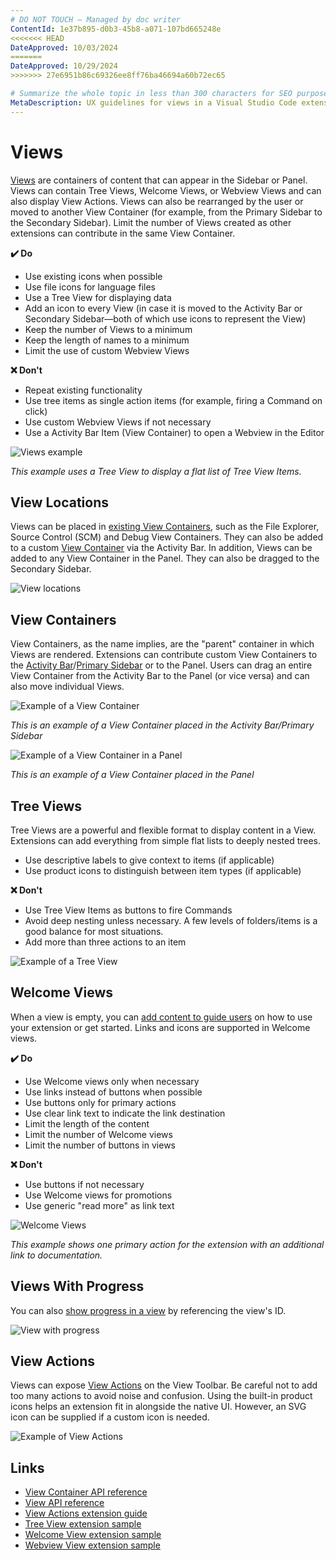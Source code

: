 ```yaml
---
# DO NOT TOUCH — Managed by doc writer
ContentId: 1e37b895-d0b3-45b8-a071-107bd665248e
<<<<<<< HEAD
DateApproved: 10/03/2024
=======
DateApproved: 10/29/2024
>>>>>>> 27e6951b86c69326ee8ff76ba46694a60b72ec65

# Summarize the whole topic in less than 300 characters for SEO purpose
MetaDescription: UX guidelines for views in a Visual Studio Code extension.
---
```


# Views

[Views](/api/references/contribution-points#contributes.views) are containers of content that can appear in the Sidebar or Panel. Views can contain Tree Views, Welcome Views, or Webview Views and can also display View Actions. Views can also be rearranged by the user or moved to another View Container (for example, from the Primary Sidebar to the Secondary Sidebar). Limit the number of Views created as other extensions can contribute in the same View Container.

**✔️ Do**

* Use existing icons when possible
* Use file icons for language files
* Use a Tree View for displaying data
* Add an icon to every View (in case it is moved to the Activity Bar or Secondary Sidebar—both of which use icons to represent the View)
* Keep the number of Views to a minimum
* Keep the length of names to a minimum
* Limit the use of custom Webview Views

**❌ Don't**

* Repeat existing functionality
* Use tree items as single action items (for example, firing a Command on click)
* Use custom Webview Views if not necessary
* Use a Activity Bar Item (View Container) to open a Webview in the Editor

![Views example](images/examples/view.png)

*This example uses a Tree View to display a flat list of Tree View Items.*

## View Locations

Views can be placed in [existing View Containers](/api/references/contribution-points#contributes.views), such as the File Explorer, Source Control (SCM) and Debug View Containers. They can also be added to a custom [View Container](/api/ux-guidelines/views#view-containers) via the Activity Bar. In addition, Views can be added to any View Container in the Panel. They can also be dragged to the Secondary Sidebar.

![View locations](images/examples/view-locations.png)

## View Containers

View Containers, as the name implies, are the "parent" container in which Views are rendered. Extensions can contribute custom View Containers to the [Activity Bar](/api/ux-guidelines/activity-bar)/[Primary Sidebar](/api/ux-guidelines/sidebars) or to the Panel. Users can drag an entire View Container from the Activity Bar to the Panel (or vice versa) and can also move individual Views.

![Example of a View Container](images/examples/view-container.png)

*This is an example of a View Container placed in the Activity Bar/Primary Sidebar*

![Example of a View Container in a Panel](images/examples/view-container-panel.png)

*This is an example of a View Container placed in the Panel*

## Tree Views

Tree Views are a powerful and flexible format to display content in a View. Extensions can add everything from simple flat lists to deeply nested trees.

* Use descriptive labels to give context to items (if applicable)
* Use product icons to distinguish between item types (if applicable)

**❌ Don't**

* Use Tree View Items as buttons to fire Commands
* Avoid deep nesting unless necessary. A few levels of folders/items is a good balance for most situations.
* Add more than three actions to an item

![Example of a Tree View](images/examples/tree-view.png)

## Welcome Views

When a view is empty, you can [add content to guide users](/api/references/contribution-points#contributes.viewsWelcome) on how to use your extension or get started. Links and icons are supported in Welcome views.

**✔️ Do**

* Use Welcome views only when necessary
* Use links instead of buttons when possible
* Use buttons only for primary actions
* Use clear link text to indicate the link destination
* Limit the length of the content
* Limit the number of Welcome views
* Limit the number of buttons in views

**❌ Don't**

* Use buttons if not necessary
* Use Welcome views for promotions
* Use generic "read more" as link text

![Welcome Views](images/examples/welcome-view.png)

*This example shows one primary action for the extension with an additional link to documentation.*

## Views With Progress

You can also [show progress in a view](/api/references/vscode-api#ProgressLocation) by referencing the view's ID.

![View with progress](images/examples/view-with-progress.png)

## View Actions

Views can expose [View Actions](/api/extension-guides/tree-view#view-actions) on the View Toolbar. Be careful not to add too many actions to avoid noise and confusion. Using the built-in product icons helps an extension fit in alongside the native UI. However, an SVG icon can be supplied if a custom icon is needed.

![Example of View Actions](images/examples/view-toolbar.png)

## Links

* [View Container API reference](/api/references/contribution-points#contributes.viewsContainers)
* [View API reference](/api/references/contribution-points#contributes.views)
* [View Actions extension guide](/api/extension-guides/tree-view#view-actions)
* [Tree View extension sample](https://github.com/microsoft/vscode-extension-samples/tree/main/tree-view-sample)
* [Welcome View extension sample](https://github.com/microsoft/vscode-extension-samples/tree/main/welcome-view-content-sample)
* [Webview View extension sample](https://github.com/microsoft/vscode-extension-samples/tree/main/webview-view-sample)
